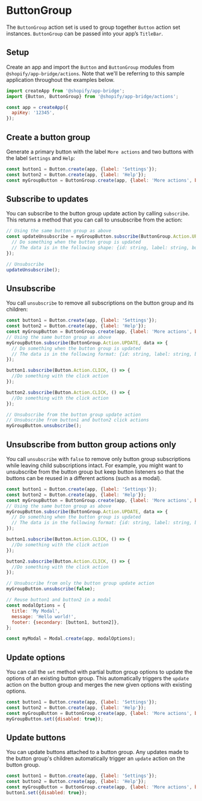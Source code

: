 # ButtonGroup

The `ButtonGroup` action set is used to group together `Button` action set instances.
`ButtonGroup` can be passed into your app’s `TitleBar`.

## Setup

Create an app and import the `Button` and `ButtonGroup` modules from `@shopify/app-bridge/actions`. Note that we'll be referring to this sample application throughout the examples below.

```js
import createApp from '@shopify/app-bridge';
import {Button, ButtonGroup} from '@shopify/app-bridge/actions';

const app = createApp({
  apiKey: '12345',
});
```

## Create a button group

Generate a primary button with the label `More actions` and two buttons with the label `Settings` and `Help`:

```js
const button1 = Button.create(app, {label: 'Settings'});
const button2 = Button.create(app, {label: 'Help'});
const myGroupButton = ButtonGroup.create(app, {label: 'More actions', buttons: [button1, button2]});
```

## Subscribe to updates

You can subscribe to the button group update action by calling `subscribe`. This returns a method that you can call to unsubscribe from the action:

```js
// Using the same button group as above
const updateUnsubscribe = myGroupButton.subscribe(ButtonGroup.Action.UPDATE, data => {
  // Do something when the button group is updated
  // The data is in the following shape: {id: string, label: string, buttons: [{id: string, label: string, disabled: boolean,} ...]}
});

// Unsubscribe
updateUnsubscribe();
```

## Unsubscribe

You call `unsubscribe` to remove all subscriptions on the button group and its children:

```js
const button1 = Button.create(app, {label: 'Settings'});
const button2 = Button.create(app, {label: 'Help'});
const myGroupButton = ButtonGroup.create(app, {label: 'More actions', buttons: [button1, button2]});
// Using the same button group as above
myGroupButton.subscribe(ButtonGroup.Action.UPDATE, data => {
  // Do something when the button group is updated
  // The data is in the following format: {id: string, label: string, buttons: [{id: string, label: string, disabled: boolean} ...]}
});

button1.subscribe(Button.Action.CLICK, () => {
  //Do something with the click action
});

button2.subscribe(Button.Action.CLICK, () => {
  //Do something with the click action
});

// Unsubscribe from the button group update action
// Unsubscribe from button1 and button2 click actions
myGroupButton.unsubscribe();
```

## Unsubscribe from button group actions only

You call `unsubscribe` with `false` to remove only button group subscriptions while leaving child subscriptions intact. For example, you might want to unsubscribe from the button group but keep button listeners so that the buttons can be reused in a different actions (such as a modal).

```js
const button1 = Button.create(app, {label: 'Settings'});
const button2 = Button.create(app, {label: 'Help'});
const myGroupButton = ButtonGroup.create(app, {label: 'More actions', buttons: [button1, button2]});
// Using the same button group as above
myGroupButton.subscribe(ButtonGroup.Action.UPDATE, data => {
  // Do something when the button group is updated
  // The data is in the following format: {id: string, label: string, buttons: [{id: string, label: string, disabled: boolean} ...]}
});

button1.subscribe(Button.Action.CLICK, () => {
  //Do something with the click action
});

button2.subscribe(Button.Action.CLICK, () => {
  //Do something with the click action
});

// Unsubscribe from only the button group update action
myGroupButton.unsubscribe(false);

// Reuse button1 and button2 in a modal
const modalOptions = {
  title: 'My Modal',
  message: 'Hello world!',
  footer: {secondary: [button1, button2]},
};

const myModal = Modal.create(app, modalOptions);
```

## Update options

You can call the `set` method with partial button group options to update the options of an existing button group. This automatically triggers the `update` action on the button group and merges the new given options with existing options.

```js
const button1 = Button.create(app, {label: 'Settings'});
const button2 = Button.create(app, {label: 'Help'});
const myGroupButton = ButtonGroup.create(app, {label: 'More actions', buttons: [button1, button2]});
myGroupButton.set({disabled: true});
```

## Update buttons

You can update buttons attached to a button group. Any updates made to the button group's children automatically trigger an `update` action on the button group.

```js
const button1 = Button.create(app, {label: 'Settings'});
const button2 = Button.create(app, {label: 'Help'});
const myGroupButton = ButtonGroup.create(app, {label: 'More actions', buttons: [button1, button2]});
button1.set({disabled: true});
```
